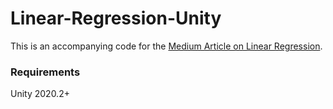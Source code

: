 # Linear-Regression-Unity
This is an accompanying code for the [Medium Article on Linear Regression](https://medium.com/p/fc4db4a143d9).

### Requirements
Unity 2020.2+
